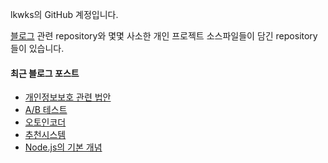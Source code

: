 lkwks의 GitHub 계정입니다.

[블로그](https://lkwks.github.io) 관련 repository와 몇몇 사소한 개인 프로젝트 소스파일들이 담긴 repository들이 있습니다.


#### 최근 블로그 포스트
<!-- BLOG-POST-LIST:START -->
- [개인정보보호 관련 법안](https://lkwks.github.io/%EA%B8%B0%ED%83%80/2022/10/14/%EA%B0%9C%EC%9D%B8%EC%A0%95%EB%B3%B4%EB%B3%B4%ED%98%B8-%EA%B4%80%EB%A0%A8-%EB%B2%95%EC%95%88.html)
- [A/B 테스트](https://lkwks.github.io/%EA%B8%B0%ED%83%80/2022/10/12/AB%ED%85%8C%EC%8A%A4%ED%8A%B8.html)
- [오토인코더](https://lkwks.github.io/ml/2022/10/12/%EC%98%A4%ED%86%A0%EC%9D%B8%EC%BD%94%EB%8D%94.html)
- [추천시스템](https://lkwks.github.io/ml/2022/10/06/%EC%B6%94%EC%B2%9C%EC%8B%9C%EC%8A%A4%ED%85%9C.html)
- [Node.js의 기본 개념](https://lkwks.github.io/javascript/2022/09/28/nodejs%EC%97%90%EC%84%9C-hello-world-%EC%B6%9C%EB%A0%A5%ED%95%98%EA%B8%B0.html)
<!-- BLOG-POST-LIST:END -->
  
<!--![Top Langs](https://github-readme-stats.vercel.app/api/top-langs/?username=lkwks)-->
